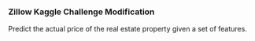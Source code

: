 ### Zillow Kaggle Challenge Modification

Predict the actual price of the real estate property given a set of features.

